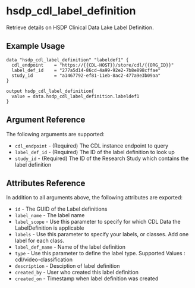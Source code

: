 # hsdp_cdl_label_definition

Retrieve details on HSDP Clinical Data Lake Label Definition.

## Example Usage

```hcl
data "hsdp_cdl_label_definition" "labeldef1" {
  cdl_endpoint    = "https://{{CDL-HOST}}/store/cdl/{{ORG_ID}}"
  label_def_id    = "277a5d14-86cd-4a99-92e2-7b8e898cffae"
  study_id        = "a1467792-ef81-11eb-8ac2-477a9e3b09aa"
}

output hsdp_cdl_label_definition{
  value = data.hsdp_cdl_label_definition.labeldef1
}
```


## Argument Reference

The following arguments are supported:

* `cdl_endpoint` - (Required) The CDL instance endpoint to query
* `label_def_id` - (Required) The ID of the label definition to look up
* `study_id`     - (Required) The ID of the Research Study which contains the label definition

## Attributes Reference

In addition to all arguments above, the following attributes are exported:

* `id` - The GUID of the Label definitions
* `label_name` -  The label name
* `label_scope` -	Use this parameter to specify for which CDL Data the LabelDefinition is applicable
* `labels` - 	Use this parameter to specify your labels, or classes. Add one label for each class.
* `label_def_name` - Name of the label definition
* `type` - 	Use this parameter to define the label type. Supported Values : cdl/video-classification
* `description` - Desciption of label definition
* `created_by` - User who created this label definition
* `created_on` - Timestamp when label definition was created

